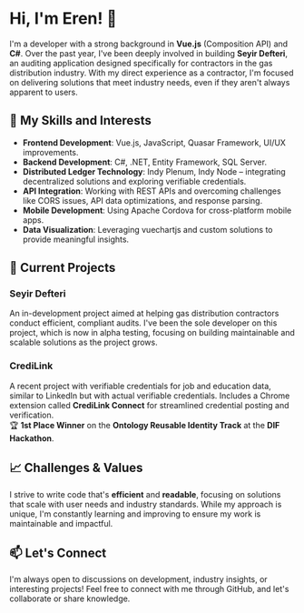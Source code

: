 # Hi, I'm Eren! 👋

I'm a developer with a strong background in **Vue.js** (Composition API) and **C#**. Over the past year, I've been deeply involved in building **Seyir Defteri**, an auditing application designed specifically for contractors in the gas distribution industry. With my direct experience as a contractor, I'm focused on delivering solutions that meet industry needs, even if they aren't always apparent to users.

## 🚀 My Skills and Interests

- **Frontend Development**: Vue.js, JavaScript, Quasar Framework, UI/UX improvements.
- **Backend Development**: C#, .NET, Entity Framework, SQL Server.
- **Distributed Ledger Technology**: Indy Plenum, Indy Node – integrating decentralized solutions and exploring verifiable credentials.
- **API Integration**: Working with REST APIs and overcoming challenges like CORS issues, API data optimizations, and response parsing.
- **Mobile Development**: Using Apache Cordova for cross-platform mobile apps.
- **Data Visualization**: Leveraging vuechartjs and custom solutions to provide meaningful insights.

## 🌱 Current Projects

### Seyir Defteri
An in-development project aimed at helping gas distribution contractors conduct efficient, compliant audits. I've been the sole developer on this project, which is now in alpha testing, focusing on building maintainable and scalable solutions as the project grows.

### CrediLink  
A recent project with verifiable credentials for job and education data, similar to LinkedIn but with actual verifiable credentials. Includes a Chrome extension called **CrediLink Connect** for streamlined credential posting and verification.  
🏆 **1st Place Winner** on the **Ontology Reusable Identity Track** at the **DIF Hackathon**.

## 📈 Challenges & Values

I strive to write code that's **efficient** and **readable**, focusing on solutions that scale with user needs and industry standards. While my approach is unique, I'm constantly learning and improving to ensure my work is maintainable and impactful.

## 📫 Let's Connect

I'm always open to discussions on development, industry insights, or interesting projects! Feel free to connect with me through GitHub, and let's collaborate or share knowledge.
